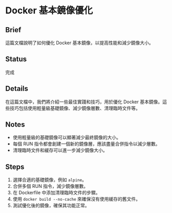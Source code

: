 # Docker 基本鏡像優化

## Brief
這篇文檔說明了如何優化 Docker 基本鏡像，以提高性能和減少鏡像大小。

## Status
完成

## Details
在這篇文檔中，我們將介紹一些最佳實踐和技巧，用於優化 Docker 基本鏡像。這些技巧包括使用輕量級基礎鏡像、減少鏡像層數、清理臨時文件等。

## Notes
- 使用輕量級的基礎鏡像可以顯著減少最終鏡像的大小。
- 每個 RUN 指令都會創建一個新的鏡像層，應該盡量合併指令以減少層數。
- 清理臨時文件和緩存可以進一步減少鏡像大小。

## Steps
1. 選擇合適的基礎鏡像，例如 `alpine`。
2. 合併多個 RUN 指令，減少鏡像層數。
3. 在 Dockerfile 中添加清理臨時文件的步驟。
4. 使用 `docker build --no-cache` 來確保沒有使用緩存的舊文件。
5. 測試優化後的鏡像，確保其功能正常。

